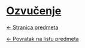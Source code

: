 # [Ozvučenje](https://www.github.com/studosi-fer/OZV)
[<- Stranica predmeta](https://www.fer.unizg.hr/predmet/ozv)

[<- Povratak na listu predmeta](https://www.github.com/studosi/FER)